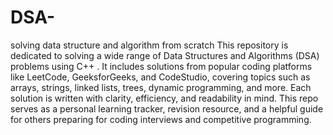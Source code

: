 # DSA-
solving data structure and algorithm from scratch
This repository is dedicated to solving a wide range of Data Structures and Algorithms (DSA) problems using C++ . It includes solutions from popular coding platforms like LeetCode, GeeksforGeeks, and CodeStudio, covering topics such as arrays, strings, linked lists, trees, dynamic programming, and more. Each solution is written with clarity, efficiency, and readability in mind. This repo serves as a personal learning tracker, revision resource, and a helpful guide for others preparing for coding interviews and competitive programming.
